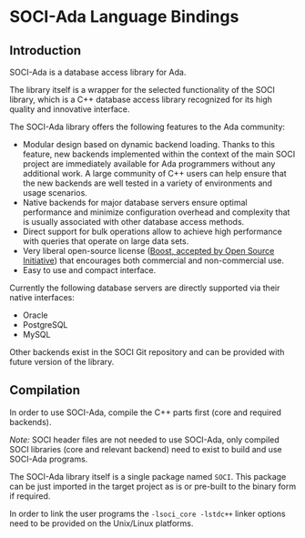 # SOCI-Ada Language Bindings

## Introduction

SOCI-Ada is a database access library for Ada.

The library itself is a wrapper for the selected functionality of the SOCI library, which is a C++ database access library recognized for its high quality and innovative interface.

The SOCI-Ada library offers the following features to the Ada community:

* Modular design based on dynamic backend loading. Thanks to this feature, new backends implemented within the context of the main SOCI project are immediately available for Ada programmers without any additional work. A large community of C++ users can help ensure that the new backends are well tested in a variety of environments and usage scenarios.
* Native backends for major database servers ensure optimal performance and minimize configuration overhead and complexity that is usually associated with other database access methods.
* Direct support for bulk operations allow to achieve high performance with queries that operate on large data sets.
* Very liberal open-source license ([Boost, accepted by Open Source Initiative](http://www.opensource.org/licenses/bsl1.0.html)) that encourages both commercial and non-commercial use.
* Easy to use and compact interface.

Currently the following database servers are directly supported via their native interfaces:

* Oracle
* PostgreSQL
* MySQL

Other backends exist in the SOCI Git repository and can be provided with future version of the library.

## Compilation

In order to use SOCI-Ada, compile the C++ parts first (core and required backends).

*Note:* SOCI header files are not needed to use SOCI-Ada, only compiled SOCI libraries (core and relevant backend) need to exist to build and use SOCI-Ada programs.

The SOCI-Ada library itself is a single package named `SOCI`. This package can be just imported in the target project as is or pre-built to the binary form if required.

In order to link the user programs the `-lsoci_core -lstdc++` linker options need to be provided on the Unix/Linux platforms.
